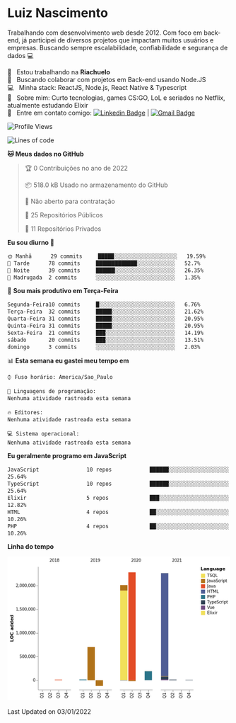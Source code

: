 
# Luiz Nascimento
Trabalhando com desenvolvimento web desde 2012. Com foco em back-end, já participei de diversos projetos que impactam muitos usuários e empresas. Buscando sempre escalabilidade, confiabilidade e segurança de dados :computer:

 :rocket:  &nbsp; Estou trabalhando na **Riachuelo**
 <br/> :purple_heart: &nbsp; Buscando colaborar com projetos em Back-end usando Node.JS
 <br/> :computer: &nbsp; Minha stack: ReactJS, Node.js, React Native & Typescript
 <br/> 💬  &nbsp; Sobre mim: Curto tecnologias, games CS:GO, LoL e seriados no Netflix, atualmente estudando Elixir
 <br/> :email: &nbsp; Entre em contato comigo: [![Linkedin Badge](https://img.shields.io/badge/-LuizNascimento-blue?style=flat-square&logo=Linkedin&logoColor=white&link=https://www.linkedin.com/in/luizhnnh/)](https://www.linkedin.com/in/luizhnnh/) 
| 
[![Gmail Badge](https://img.shields.io/badge/-luizh.nnh@gmail.com-c14438?style=flat-square&logo=Gmail&logoColor=white&link=mailto:luizh.nnh@gmail.com)](mailto:luizh.nnh@gmail.com)

<!--START_SECTION:waka-->
![Profile Views](http://img.shields.io/badge/Visualizac%C3%B5es%20do%20perfil-2-blue)

![Lines of code](https://img.shields.io/badge/Desde%20o%20Hello%20World%20eu%20escrevi-7%20Million%20linhas%20de%20c%C3%B3digo-blue)

**🐱 Meus dados no GitHub** 

> 🏆 0 Contribuições no ano de 2022
 > 
> 📦 518.0 kB Usado no armazenamento do GitHub 
 > 
> 🚫 Não aberto para contratação
 > 
> 📜 25 Repositórios Públicos 
 > 
> 🔑 11 Repositórios Privados  
 > 
**Eu sou diurno 🐤** 

```text
🌞 Manhã      29 commits     █████░░░░░░░░░░░░░░░░░░░░   19.59% 
🌆 Tarde      78 commits     █████████████░░░░░░░░░░░░   52.7% 
🌃 Noite      39 commits     ██████░░░░░░░░░░░░░░░░░░░   26.35% 
🌙 Madrugada  2 commits      ░░░░░░░░░░░░░░░░░░░░░░░░░   1.35%

```
📅 **Sou mais produtivo em Terça-Feira** 

```text
Segunda-Feira10 commits     █░░░░░░░░░░░░░░░░░░░░░░░░   6.76% 
Terça-Feira  32 commits     █████░░░░░░░░░░░░░░░░░░░░   21.62% 
Quarta-Feira 31 commits     █████░░░░░░░░░░░░░░░░░░░░   20.95% 
Quinta-Feira 31 commits     █████░░░░░░░░░░░░░░░░░░░░   20.95% 
Sexta-Feira  21 commits     ███░░░░░░░░░░░░░░░░░░░░░░   14.19% 
sábado       20 commits     ███░░░░░░░░░░░░░░░░░░░░░░   13.51% 
domingo      3 commits      ░░░░░░░░░░░░░░░░░░░░░░░░░   2.03%

```


📊 **Esta semana eu gastei meu tempo em** 

```text
⌚︎ Fuso horário: America/Sao_Paulo

💬 Linguagens de programação: 
Nenhuma atividade rastreada esta semana

🔥 Editores: 
Nenhuma atividade rastreada esta semana

💻 Sistema operacional: 
Nenhuma atividade rastreada esta semana

```

**Eu geralmente programo em JavaScript** 

```text
JavaScript               10 repos            ██████░░░░░░░░░░░░░░░░░░░   25.64% 
TypeScript               10 repos            ██████░░░░░░░░░░░░░░░░░░░   25.64% 
Elixir                   5 repos             ███░░░░░░░░░░░░░░░░░░░░░░   12.82% 
HTML                     4 repos             ██░░░░░░░░░░░░░░░░░░░░░░░   10.26% 
PHP                      4 repos             ██░░░░░░░░░░░░░░░░░░░░░░░   10.26%

```


**Linha do tempo**

![Chart not found](https://raw.githubusercontent.com/nascimentolh/nascimentolh/main/charts/bar_graph.png) 


 Last Updated on 03/01/2022
<!--END_SECTION:waka-->
